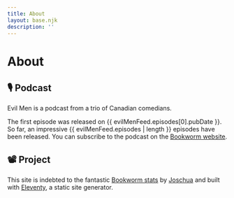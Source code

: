 ```yaml
---
title: About
layout: base.njk
description: ''
---
```


<div class="about-page">
<div class="about-text">

# About

## 🎙 Podcast

Evil Men is a podcast from a trio of Canadian comedians.

The first episode was released on {{ evilMenFeed.episodes[0].pubDate }}. So far, an impressive {{ evilMenFeed.episodes | length }} episodes have been released. You can subscribe to the podcast on the [Bookworm website](https://thesonarnetwork.com/evil-men/).

## 📽 Project

This site is indebted to the fantastic [Bookworm stats](https://bookworm-stats.pages.dev/) by [Joschua](https://twitter.com/selfire1) and built with [Eleventy](https://www.11ty.dev/), a static site generator.

</div>
</div>
